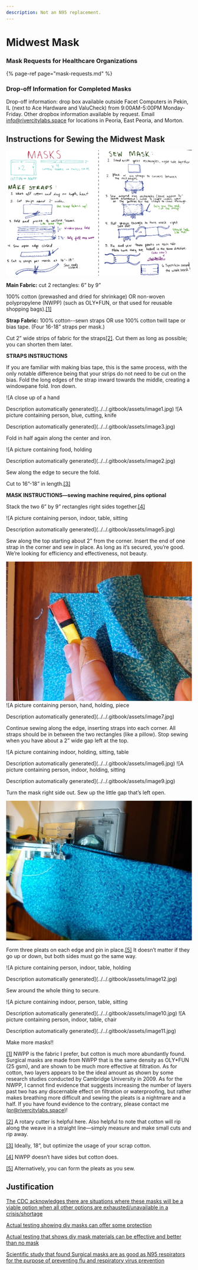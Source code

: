 ```yaml
---
description: Not an N95 replacement.
---
```


# Midwest Mask

### Mask Requests for Healthcare Organizations

{% page-ref page="mask-requests.md" %}

### Drop-off Information for Completed Masks

Drop-off information: drop box available outside Facet Computers in Pekin, IL \(next to Ace Hardware and ValuCheck\) from 9:00AM-5:00PM Monday-Friday. Other dropbox information available by request. Email info@rivercitylabs.space for locations in Peoria, East Peoria, and Morton.

## Instructions for Sewing the Midwest Mask

![shareable infographic instructions.](../../.gitbook/assets/masks-infographic-2.jpg)

**Main Fabric:** cut 2 rectangles: 6” by 9”

100% cotton \(prewashed and dried for shrinkage\) OR non-woven polypropylene \(NWPP\) \(such as OLY\*FUN, or that used for reusable shopping bags\).[\[1\]]()

**Strap Fabric:** 100% cotton--sewn straps OR use 100% cotton twill tape or bias tape. \(Four 16-18” straps per mask.\)

Cut 2” wide strips of fabric for the straps[\[2\]](). Cut them as long as possible; you can shorten them later.

**STRAPS INSTRUCTIONS**

If you are familiar with making bias tape, this is the same process, with the only notable difference being that your strips do not need to be cut on the bias. Fold the long edges of the strap inward towards the middle, creating a windowpane fold. Iron down.

![A close up of a hand

Description automatically generated](../../.gitbook/assets/image1.jpg)     ![A picture containing person, blue, cutting, knife

Description automatically generated](../../.gitbook/assets/image3.jpg)

Fold in half again along the center and iron.

![A picture containing food, holding

Description automatically generated](../../.gitbook/assets/image2.jpg)

Sew along the edge to secure the fold.

Cut to 16”-18” in length.[\[3\]]()

**MASK INSTRUCTIONS—sewing machine required, pins optional**

Stack the two 6” by 9” rectangles right sides together.[\[4\]]()

![A picture containing person, indoor, table, sitting

Description automatically generated](../../.gitbook/assets/image5.jpg)

Sew along the top starting about 2” from the corner. Insert the end of one strap in the corner and sew in place. As long as it’s secured, you’re good. We’re looking for efficiency and effectiveness, not beauty.

![](../../.gitbook/assets/image4.jpg)    ![A picture containing person, hand, holding, piece

Description automatically generated](../../.gitbook/assets/image7.jpg)

Continue sewing along the edge, inserting straps into each corner. All straps should be in between the two rectangles \(like a pillow\). Stop sewing when you have about a 2” wide gap left at the top.

![A picture containing indoor, holding, sitting, table

Description automatically generated](../../.gitbook/assets/image6.jpg)    ![A picture containing person, indoor, holding, sitting

Description automatically generated](../../.gitbook/assets/image9.jpg)

Turn the mask right side out. Sew up the little gap that’s left open.

![](../../.gitbook/assets/image8.jpg)

Form three pleats on each edge and pin in place.[\[5\]]() It doesn’t matter if they go up or down, but both sides must go the same way.

![A picture containing person, indoor, table, holding

Description automatically generated](../../.gitbook/assets/image12.jpg)

Sew around the whole thing to secure.

![A picture containing indoor, person, table, sitting

Description automatically generated](../../.gitbook/assets/image10.jpg)   ![A picture containing person, indoor, table, chair

Description automatically generated](../../.gitbook/assets/image11.jpg)

Make more masks!!

[\[1\]]() NWPP is the fabric I prefer, but cotton is much more abundantly found. Surgical masks are made from NWPP that is the same density as OLY\*FUN \(25 gsm\), and are shown to be much more effective at filtration. As for cotton, two layers appears to be the ideal amount as shown by some research studies conducted by Cambridge University in 2009. As for the NWPP, I cannot find evidence that suggests increasing the number of layers past two has any discernable effect on filtration or waterproofing, but rather makes breathing more difficult and sewing the pleats is a nightmare and a half. If you have found evidence to the contrary, please contact me \(pr@rivercitylabs.space\)!

[\[2\]]() A rotary cutter is helpful here. Also helpful to note that cotton will rip along the weave in a straight line—simply measure and make small cuts and rip away.

[\[3\]]() Ideally, 18”, but optimize the usage of your scrap cotton.

[\[4\]]() NWPP doesn’t have sides but cotton does.

[\[5\]]() Alternatively, you can form the pleats as you sew.

## Justification

[The CDC acknowledges there are situations where these masks will be a viable option when all other options are exhausted/unavailable in a crisis/shortage](https://www.cdc.gov/coronavirus/2019-ncov/hcp/respirators-strategy/crisis-alternate-strategies.html)

[Actual testing showing diy masks can offer some protection](https://smartairfilters.com/en/blog/diy-homemade-mask-protect-virus-coronavirus/)

[Actual testing that shows diy mask materials can be effective and better than no mask](https://smartairfilters.com/en/blog/best-materials-make-diy-face-mask-virus/?fbclid=IwAR0xb7giemOM-f0OmPE_g7DyBizqYqT85ndlod4KXE6XcEpLF2eBqPJd_Wk)

[Scientific study that found Surgical masks are as good as N95 respirators for the purpose of preventing flu and respiratory virus prevention](https://www.sciencedaily.com/releases/2019/09/190903134732.htm)

